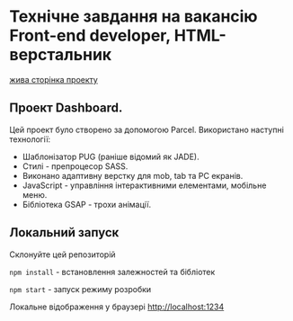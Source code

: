 # Технічне завдання на вакансію Front-end developer, HTML-верстальник

[жива сторінка проекту](https://maksymchukhrai.github.io/Dashboard-test-task/) 

## Проект Dashboard.

Цей проект було створено за допомогою Parcel. Використано наступні технології:<br>
* Шаблонізатор PUG (раніше відомий як JADE).
* Стилі - препроцесор SASS.
* Виконано адаптивну верстку для mob, tab та PC екранів.
* JavaScript - управління інтерактивними елементами, мобільне меню.
* Бібліотека GSAP - трохи анімації.

## Локальний запуск

Склонуйте цей репозиторій

<code>npm install</code> - встановлення залежностей та бібліотек

<code>npm start</code> - запуск режиму розробки

Локальне відображення у браузері [http://localhost:1234](http://localhost:1234)